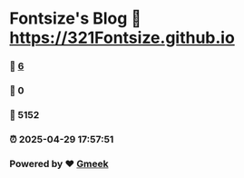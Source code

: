 # Fontsize's Blog :link: https://321Fontsize.github.io 
### :page_facing_up: [6](https://321Fontsize.github.io/tag.html) 
### :speech_balloon: 0 
### :hibiscus: 5152 
### :alarm_clock: 2025-04-29 17:57:51 
### Powered by :heart: [Gmeek](https://github.com/Meekdai/Gmeek)
